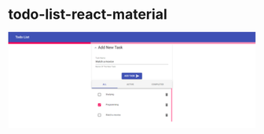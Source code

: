 # todo-list-react-material

<img src="https://raw.githubusercontent.com/DevMetwaly/todo-list-react-material/master/imgs/1.png" width="+60%" />

